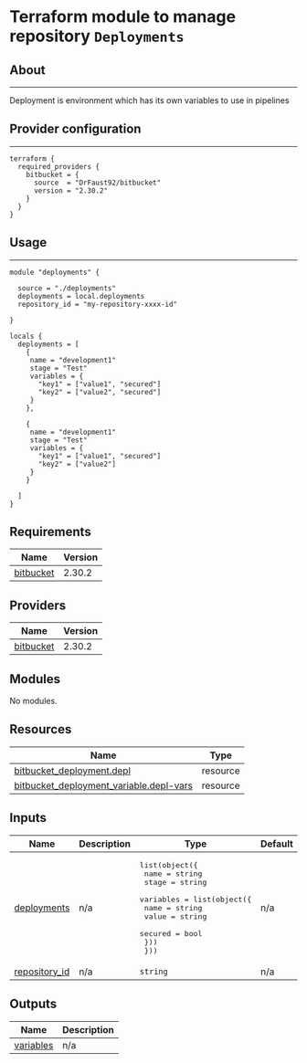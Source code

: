 # Terraform module to manage repository `Deployments`

## About

---
Deployment is environment which has its own variables to use in pipelines

## Provider configuration

---
```hcl
terraform {
  required_providers {
    bitbucket = {
      source  = "DrFaust92/bitbucket"
      version = "2.30.2"
    }
  }
}
```
## Usage

---
```hcl
module "deployments" {

  source = "./deployments"
  deployments = local.deployments
  repository_id = "my-repository-xxxx-id"

}

locals {
  deployments = [
    {
     name = "development1"
     stage = "Test"
     variables = {
       "key1" = ["value1", "secured"]
       "key2" = ["value2", "secured"]
     }
    },

    {
     name = "development1"
     stage = "Test"
     variables = {
       "key1" = ["value1", "secured"]
       "key2" = ["value2"]
     }
    }

  ]
}
```
<!-- BEGINNING OF PRE-COMMIT-TERRAFORM DOCS HOOK -->
## Requirements

| Name | Version |
|------|---------|
| <a name="requirement_bitbucket"></a> [bitbucket](#requirement\_bitbucket) | 2.30.2 |

## Providers

| Name | Version |
|------|---------|
| <a name="provider_bitbucket"></a> [bitbucket](#provider\_bitbucket) | 2.30.2 |

## Modules

No modules.

## Resources

| Name | Type |
|------|------|
| [bitbucket_deployment.depl](https://registry.terraform.io/providers/DrFaust92/bitbucket/2.30.2/docs/resources/deployment) | resource |
| [bitbucket_deployment_variable.depl-vars](https://registry.terraform.io/providers/DrFaust92/bitbucket/2.30.2/docs/resources/deployment_variable) | resource |

## Inputs

| Name | Description | Type | Default | Required |
|------|-------------|------|---------|:--------:|
| <a name="input_deployments"></a> [deployments](#input\_deployments) | n/a | <pre>list(object({<br>    name  = string<br>    stage = string<br>    variables = list(object({<br>      name    = string<br>      value   = string<br>      secured = bool<br>    }))<br>  }))</pre> | n/a | yes |
| <a name="input_repository_id"></a> [repository\_id](#input\_repository\_id) | n/a | `string` | n/a | yes |

## Outputs

| Name | Description |
|------|-------------|
| <a name="output_variables"></a> [variables](#output\_variables) | n/a |
<!-- END OF PRE-COMMIT-TERRAFORM DOCS HOOK -->
